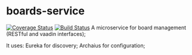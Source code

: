 # boards-service
[![Coverage Status](https://coveralls.io/repos/github/Task-Board/boards-service/badge.svg?branch=master)](https://coveralls.io/github/Task-Board/boards-service?branch=master)  [![Build Status](https://travis-ci.org/Task-Board/boards-service.svg?branch=master)](https://travis-ci.org/Task-Board/boards-service)
A microservice for board management (RESTful and vaadin interfaces);

It uses:
Eureka for discovery;
Archaius for configuration;


